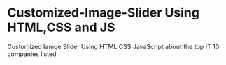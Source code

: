 # Customized-Image-Slider Using HTML,CSS and JS
Customized Iamge Slider Using HTML CSS JavaScript about the top  IT 10 companies listed 
